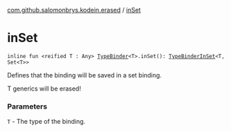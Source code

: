 [com.github.salomonbrys.kodein.erased](index.md) / [inSet](.)

# inSet

`inline fun <reified T : Any> `[`TypeBinder`](../com.github.salomonbrys.kodein/-kodein/-builder/-type-binder/index.md)`<T>.inSet(): `[`TypeBinderInSet`](../com.github.salomonbrys.kodein.bindings/-type-binder-in-set/index.md)`<T, Set<T>>`

Defines that the binding will be saved in a set binding.

T generics will be erased!

### Parameters

`T` - The type of the binding.